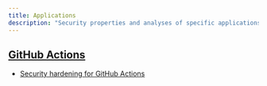 ```yaml
---
title: Applications
description: "Security properties and analyses of specific applications"
---
```


## [GitHub Actions](https://github.com/features/actions)

- [Security hardening for GitHub Actions](https://docs.github.com/en/actions/security-for-github-actions/security-guides/security-hardening-for-github-actions#using-secrets)
